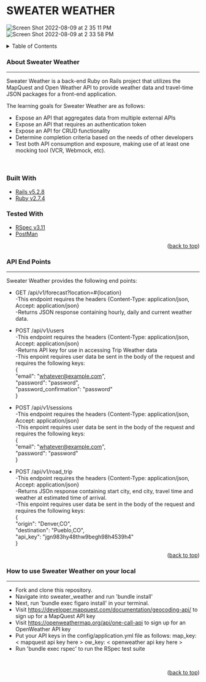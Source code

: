 # SWEATER WEATHER
![Screen Shot 2022-08-09 at 2 35 11 PM](https://user-images.githubusercontent.com/99059063/183756407-e34c736d-c383-47c2-a62a-496d29de5e7c.png)
![Screen Shot 2022-08-09 at 2 33 58 PM](https://user-images.githubusercontent.com/99059063/183756417-a942732e-6375-4da0-b8c6-345f28f45e4b.png)
<details>
  <summary>Table of Contents</summary>
  <ol>
    <li>
      <a href="#about-sweater-weather">About Sweater Weather</a>
      <ul>
        <li><a href="#built-with">Built With</a></li>
        <li><a href="#tested-with">Tested With</a></li>
      </ul>
    </li>
    <li>
    <a href="#api-end-points">API End Points</a>
      <ul>
      <li><a href="#how-to-use-sweater-weather-on-your-local">How to use Sweater Weather on your local</a></li>
      </ul>
    </li>
  </ol>  
</details>

<!-- ABOUT SWEATER WEATHER -->
### About Sweater Weather
---

Sweater Weather is a back-end Ruby on Rails project that utilizes the MapQuest and Open Weather API to provide weather data and travel-time JSON packages for a front-end application.

The learning goals for Sweater Weather are as follows:

* Expose an API that aggregates data from multiple external APIs
* Expose an API that requires an authentication token
* Expose an API for CRUD functionality
* Determine completion criteria based on the needs of other developers
* Test both API consumption and exposure, making use of at least one mocking tool (VCR, Webmock, etc).

<br>

### Built With

  * [Rails v5.2.8](https://rubyonrails.org/)
  * [Ruby v2.7.4](https://www.ruby-lang.org/en/)

### Tested With

* [RSpec v3.11](https://rspec.info/)
* [PostMan](https://www.postman.com/)

<p align="right">(<a href="#top">back to top</a>)</p>

<!-- API END POINTS -->
### API End Points
---

Sweater Weather provides the following end points: 

* GET /api/v1/forecast?location=#{location}</br>
-This endpoint requires the headers {Content-Type: application/json, Accept: application/json}</br>
-Returns JSON response containing hourly, daily and current weather data.

* POST /api/v1/users</br>
-This endpoint requires the headers {Content-Type: application/json, Accept: application/json}</br>
-Returns API key for use in accessing Trip Weather data</br>
-This enpoint requires user data be sent in the body of the request and requires the following keys: </br>
{</br>
  "email": "whatever@example.com",</br>
  "password": "password",</br>
  "password_confirmation": "password"</br>
}</br>

* POST /api/v1/sessions</br>
-This endpoint requires the headers {Content-Type: application/json, Accept: application/json}</br>
-This enpoint requires user data be sent in the body of the request and requires the following keys:</br>
{</br>
  "email": "whatever@example.com",</br>
  "password": "password"</br>
}</br>

* POST /api/v1/road_trip</br>
-This endpoint requires the headers {Content-Type: application/json, Accept: application/json}</br>
-Returns JSOn response containing start city, end city, travel time and weather at estimated time of arrival.</br>
-This enpoint requires user data be sent in the body of the request and requires the following keys:</br>
{</br>
  "origin": "Denver,CO",</br>
  "destination": "Pueblo,CO",</br>
  "api_key": "jgn983hy48thw9begh98h4539h4"</br>
}

<p align="right">(<a href="#top">back to top</a>)</p>

<!-- HOW TO USE SWEATER WEATHER ON YOUR LOCAL -->
### How to use Sweater Weather on your local
---
- Fork and clone this repository. 
- Navigate into sweater_weather and run 'bundle install'
- Next, run 'bundle exec figaro install' in your terminal. 
- Visit https://developer.mapquest.com/documentation/geocoding-api/ to sign up for a MapQuest API key 
- Visit https://openweathermap.org/api/one-call-api to sign up for an OpenWeather API key 
- Put your API keys in the config/application.yml file as follows:
map_key: < mapquest api key here >
ow_key: < openweather api key here >
- Run 'bundle exec rspec' to run the RSpec test suite 

<br>
<p align="right">(<a href="#top">back to top</a>)</p>




